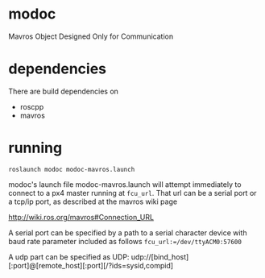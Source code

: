 # modoc
Mavros Object Designed Only for Communication

# dependencies

There are build dependencies on
* roscpp
* mavros

# running

`roslaunch modoc modoc-mavros.launch`

modoc's launch file modoc-mavros.launch will attempt immediately to connect to a px4 master running
at `fcu_url`.  That url can be a serial port or a tcp/ip port, as described at the mavros wiki page

http://wiki.ros.org/mavros#Connection_URL

A serial port can be specified by a path to a serial character device with baud rate parameter included 
as follows `fcu_url:=/dev/ttyACM0:57600`

A udp part can be specified as UDP: udp://[bind_host][:port]@[remote_host][:port][/?ids=sysid,compid]


